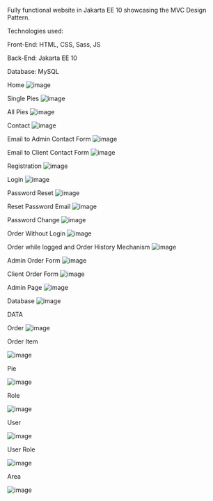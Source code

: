 Fully functional website in Jakarta EE 10 showcasing the MVC Design Pattern.

Technologies used:

Front-End: HTML, CSS, Sass, JS

Back-End: Jakarta EE 10

Database: MySQL

Home
![image](https://github.com/akazopidis/PiesShop/assets/70575515/3b60cc63-c3a8-4907-a528-d47260997c91)

Single Pies
![image](https://github.com/akazopidis/PiesShop/assets/70575515/c430c94f-f166-4fa8-9260-c776e9cda5e0)

All Pies
![image](https://github.com/akazopidis/PiesShop/assets/70575515/0a57ac7a-6689-4e54-90a4-ff1043849cc9)

Contact
![image](https://github.com/akazopidis/PiesShop/assets/70575515/3ce3889b-30e7-4ecd-a2ca-0ac2378d5196)

Email to Admin Contact Form
![image](https://github.com/akazopidis/PiesShop/assets/70575515/907dae86-fce6-40f6-9ac3-dba5a571f71e)

Email to Client Contact Form
![image](https://github.com/akazopidis/PiesShop/assets/70575515/8b22c175-6544-4d23-8bd6-78344685fbb9)

Registration
![image](https://github.com/akazopidis/PiesShop/assets/70575515/b8f8ae72-196a-4a4e-bbb5-7517ae345326)

Login
![image](https://github.com/akazopidis/PiesShop/assets/70575515/a7e8983b-325c-4c8b-a297-4565eed0a6f2)

Password Reset
![image](https://github.com/akazopidis/PiesShop/assets/70575515/2eeeeeef-3d9b-4bac-98ab-13200aacdf02)

Reset Password Email
![image](https://github.com/akazopidis/PiesShop/assets/70575515/d2f19338-df0b-4f55-90d8-a418b279199a)

Password Change
![image](https://github.com/akazopidis/PiesShop/assets/70575515/ddca9fb1-49d1-4ca3-8788-8e50263cb93e)

Order Without Login
![image](https://github.com/akazopidis/PiesShop/assets/70575515/d1131d32-e5cc-4112-9f71-698c90b65aa3)

Order while logged and Order History Mechanism
![image](https://github.com/akazopidis/PiesShop/assets/70575515/e0925bf7-ce27-471c-8a42-5506c0ec4c96)

Admin Order Form
![image](https://github.com/akazopidis/PiesShop/assets/70575515/61f15100-23d4-4dd3-9700-a78bb47b67fd)

Client Order Form
![image](https://github.com/akazopidis/PiesShop/assets/70575515/f7846d3a-b909-4f50-b2a0-acc3c867a412)

Admin Page
![image](https://github.com/akazopidis/PiesShop/assets/70575515/dbb39cf7-e56c-44b6-9663-486d0bbd19cd)

Database
![image](https://github.com/akazopidis/PiesShop/assets/70575515/ee02ea01-aec1-4586-9842-0401108daaf1)

DATA

Order
![image](https://github.com/akazopidis/PiesShop/assets/70575515/1e0db915-a4cc-41f2-83e1-03992544665a)

Order Item

![image](https://github.com/akazopidis/PiesShop/assets/70575515/846295ad-ae9f-4529-83b6-d3e9f86edd60)

Pie

![image](https://github.com/akazopidis/PiesShop/assets/70575515/eb4ea8df-e11d-45e9-b9eb-a1333683b3cf)

Role

![image](https://github.com/akazopidis/PiesShop/assets/70575515/a94bb8a9-9dea-49bf-8c01-ac787c992f24)

User

![image](https://github.com/akazopidis/PiesShop/assets/70575515/a6dfc817-0200-454d-82ab-715ef512811b)

User Role

![image](https://github.com/akazopidis/PiesShop/assets/70575515/9418a9f6-91c2-4364-a0c8-b25aa7ce10e8)

Area

![image](https://github.com/akazopidis/PiesShop/assets/70575515/feb57956-8939-499a-b6c5-787b13f78ee1)

